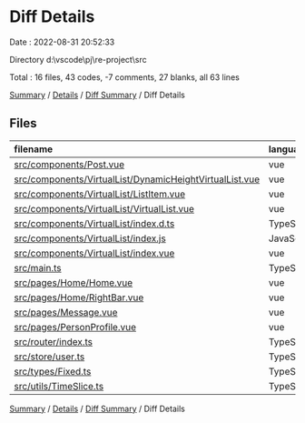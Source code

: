 # Diff Details

Date : 2022-08-31 20:52:33

Directory d:\\vscode\\pj\\re-project\\src

Total : 16 files,  43 codes, -7 comments, 27 blanks, all 63 lines

[Summary](results.md) / [Details](details.md) / [Diff Summary](diff.md) / Diff Details

## Files
| filename | language | code | comment | blank | total |
| :--- | :--- | ---: | ---: | ---: | ---: |
| [src/components/Post.vue](/src/components/Post.vue) | vue | -1 | 0 | 0 | -1 |
| [src/components/VirtualList/DynamicHeightVirtualList.vue](/src/components/VirtualList/DynamicHeightVirtualList.vue) | vue | 34 | 0 | -2 | 32 |
| [src/components/VirtualList/ListItem.vue](/src/components/VirtualList/ListItem.vue) | vue | 0 | 0 | 1 | 1 |
| [src/components/VirtualList/VirtualList.vue](/src/components/VirtualList/VirtualList.vue) | vue | 0 | 0 | 2 | 2 |
| [src/components/VirtualList/index.d.ts](/src/components/VirtualList/index.d.ts) | TypeScript | 4 | 3 | 2 | 9 |
| [src/components/VirtualList/index.js](/src/components/VirtualList/index.js) | JavaScript | 2 | 2 | 1 | 5 |
| [src/components/VirtualList/index.vue](/src/components/VirtualList/index.vue) | vue | -42 | 0 | -4 | -46 |
| [src/main.ts](/src/main.ts) | TypeScript | 3 | -1 | 6 | 8 |
| [src/pages/Home/Home.vue](/src/pages/Home/Home.vue) | vue | 1 | 0 | 0 | 1 |
| [src/pages/Home/RightBar.vue](/src/pages/Home/RightBar.vue) | vue | 4 | 0 | 0 | 4 |
| [src/pages/Message.vue](/src/pages/Message.vue) | vue | 0 | 0 | -1 | -1 |
| [src/pages/PersonProfile.vue](/src/pages/PersonProfile.vue) | vue | -1 | 0 | 0 | -1 |
| [src/router/index.ts](/src/router/index.ts) | TypeScript | -6 | -1 | 2 | -5 |
| [src/store/user.ts](/src/store/user.ts) | TypeScript | 0 | -14 | 1 | -13 |
| [src/types/Fixed.ts](/src/types/Fixed.ts) | TypeScript | 0 | 0 | 1 | 1 |
| [src/utils/TimeSlice.ts](/src/utils/TimeSlice.ts) | TypeScript | 45 | 4 | 18 | 67 |

[Summary](results.md) / [Details](details.md) / [Diff Summary](diff.md) / Diff Details